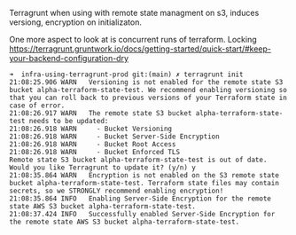 

Terragrunt when using with remote state managment on s3, induces versiong, encryption on initializaton. 

One more aspect to look at is concurrent runs of terraform. Locking 
https://terragrunt.gruntwork.io/docs/getting-started/quick-start/#keep-your-backend-configuration-dry


```
➜  infra-using-terragrunt-prod git:(main) ✗ terragrunt init                          
21:08:25.906 WARN   Versioning is not enabled for the remote state S3 bucket alpha-terraform-state-test. We recommend enabling versioning so that you can roll back to previous versions of your Terraform state in case of error.
21:08:26.917 WARN   The remote state S3 bucket alpha-terraform-state-test needs to be updated:
21:08:26.918 WARN     - Bucket Versioning
21:08:26.918 WARN     - Bucket Server-Side Encryption
21:08:26.918 WARN     - Bucket Root Access
21:08:26.918 WARN     - Bucket Enforced TLS
Remote state S3 bucket alpha-terraform-state-test is out of date. Would you like Terragrunt to update it? (y/n) y
21:08:35.864 WARN   Encryption is not enabled on the S3 remote state bucket alpha-terraform-state-test. Terraform state files may contain secrets, so we STRONGLY recommend enabling encryption!
21:08:35.864 INFO   Enabling Server-Side Encryption for the remote state AWS S3 bucket alpha-terraform-state-test.
21:08:37.424 INFO   Successfully enabled Server-Side Encryption for the remote state AWS S3 bucket alpha-terraform-state-test.
```
